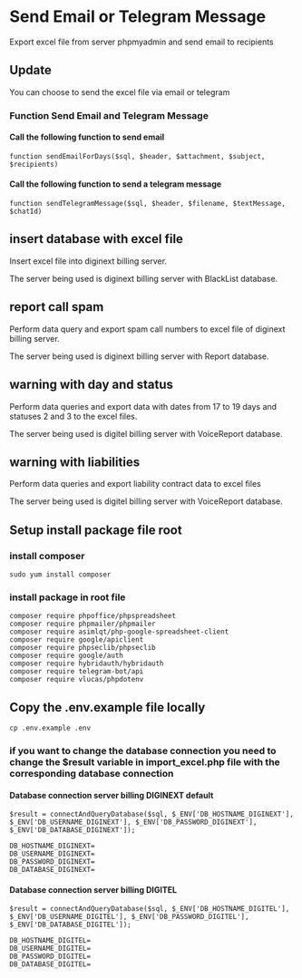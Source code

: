 # Send Email or Telegram Message

Export excel file from server phpmyadmin and send email to recipients

## Update
You can choose to send the excel file via email or telegram

### Function Send Email and Telegram Message
#### Call the following function to send email
`function sendEmailForDays($sql, $header, $attachment, $subject, $recipients)
`

#### Call the following function to send a telegram message
`function sendTelegramMessage($sql, $header, $filename, $textMessage, $chatId)
`

## insert database with excel file

Insert excel file into diginext billing server.

The server being used is diginext billing server with BlackList database.

## report call spam

Perform data query and export spam call numbers to excel file of diginext billing server.

The server being used is diginext billing server with Report database.

## warning with day and status

Perform data queries and export data with dates from 17 to 19 days and statuses 2 and 3 to the excel files.

The server being used is digitel billing server with VoiceReport database.

## warning with liabilities

Perform data queries and export liability contract data to excel files

The server being used is digitel billing server with VoiceReport database.

## Setup install package file root

### install composer
`sudo yum install composer`

### install package in root file
```
composer require phpoffice/phpspreadsheet
composer require phpmailer/phpmailer
composer require asimlqt/php-google-spreadsheet-client
composer require google/apiclient
composer require phpseclib/phpseclib
composer require google/auth
composer require hybridauth/hybridauth
composer require telegram-bot/api
composer require vlucas/phpdotenv
```

## Copy the .env.example file locally
`cp .env.example .env`

### if you want to change the database connection you need to change the $result variable in import_excel.php file with the corresponding database connection
#### Database connection server billing DIGINEXT default
```
$result = connectAndQueryDatabase($sql, $_ENV['DB_HOSTNAME_DIGINEXT'], $_ENV['DB_USERNAME_DIGINEXT'], $_ENV['DB_PASSWORD_DIGINEXT'], $_ENV['DB_DATABASE_DIGINEXT']);

DB_HOSTNAME_DIGINEXT=
DB_USERNAME_DIGINEXT=
DB_PASSWORD_DIGINEXT=
DB_DATABASE_DIGINEXT=
```

#### Database connection server billing DIGITEL
```
$result = connectAndQueryDatabase($sql, $_ENV['DB_HOSTNAME_DIGITEL'], $_ENV['DB_USERNAME_DIGITEL'], $_ENV['DB_PASSWORD_DIGITEL'], $_ENV['DB_DATABASE_DIGITEL']);

DB_HOSTNAME_DIGITEL=
DB_USERNAME_DIGITEL=
DB_PASSWORD_DIGITEL=
DB_DATABASE_DIGITEL=
```